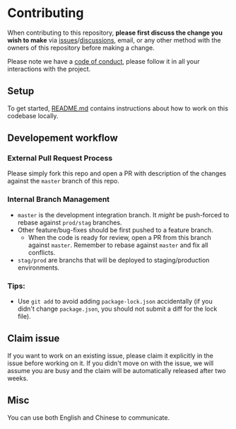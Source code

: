 # Contributing

When contributing to this repository, **please first discuss the change you wish to make** via
[issues](https://github.com/chafan-dev/frontend/issues)/[discussions](https://github.com/chafan-dev/frontend/discussions),
email, or any other method with the owners of this repository before making a change.

Please note we have a [code of conduct](CODE_OF_CONDUCT.md), please follow it in all your interactions with the project.

## Setup

To get started, [README.md](README.md) contains instructions about how to work on this codebase locally.

## Developement workflow

### External Pull Request Process

Please simply fork this repo and open a PR with description of the changes against the `master` branch of this repo.

### Internal Branch Management

- `master` is the development integration branch. It *might* be push-forced to rebase against `prod/stag` branches.
- Other feature/bug-fixes should be first pushed to a feature branch.
  - When the code is ready for review, open a PR from this branch against `master`. Remember to rebase against `master` and fix all conflicts.
- `stag/prod` are branchs that will be deployed to staging/production environments.

### Tips:

* Use `git add` to avoid adding `package-lock.json` accidentally (if you didn't change `package.json`, you should not submit a diff for the lock file).

## Claim issue

If you want to work on an existing issue, please claim it explicitly in the issue before working on it.
If you didn't move on with the issue, we will assume you are busy and the claim will be automatically released after two weeks.

## Misc

You can use both English and Chinese to communicate.
